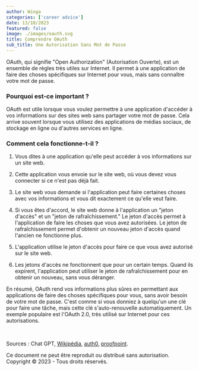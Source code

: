 ```yaml
---
author: Winga
categories: ['career advice']
date: 13/10/2023
featured: false
image: ./images/oauth.svg
title: Comprendre OAuth
sub_title: Une Autorisation Sans Mot de Passe
---
```


OAuth, qui signifie "Open Authorization" (Autorisation Ouverte), est un ensemble de règles très utiles sur Internet. Il permet à une application de faire des choses spécifiques sur Internet pour vous, mais sans connaître votre mot de passe.

### **Pourquoi est-ce important ?**

OAuth est utile lorsque vous voulez permettre à une application d'accéder à vos informations sur des sites web sans partager votre mot de passe. Cela arrive souvent lorsque vous utilisez des applications de médias sociaux, de stockage en ligne ou d'autres services en ligne.

### **Comment cela fonctionne-t-il ?**

1. Vous dites à une application qu'elle peut accéder à vos informations sur un site web.

2. Cette application vous envoie sur le site web, où vous devez vous connecter si ce n'est pas déjà fait.

3. Le site web vous demande si l'application peut faire certaines choses avec vos informations et vous dit exactement ce qu'elle veut faire.

4. Si vous êtes d'accord, le site web donne à l'application un "jeton d'accès" et un "jeton de rafraîchissement." Le jeton d'accès permet à l'application de faire les choses que vous avez autorisées. Le jeton de rafraîchissement permet d'obtenir un nouveau jeton d'accès quand l'ancien ne fonctionne plus.

5. L'application utilise le jeton d'accès pour faire ce que vous avez autorisé sur le site web.

6. Les jetons d'accès ne fonctionnent que pour un certain temps. Quand ils expirent, l'application peut utiliser le jeton de rafraîchissement pour en obtenir un nouveau, sans vous déranger.

En résumé, OAuth rend vos informations plus sûres en permettant aux applications de faire des choses spécifiques pour vous, sans avoir besoin de votre mot de passe. C'est comme si vous donniez à quelqu'un une clé pour faire une tâche, mais cette clé s'auto-renouvelle automatiquement. Un exemple populaire est l'OAuth 2.0, très utilisé sur Internet pour ces autorisations.

&nbsp;

Sources : Chat GPT, [Wikipédia](https://fr.wikipedia.org/wiki/OAuth), [auth0](https://auth0.com/fr/intro-to-iam/what-is-oauth-2), [proofpoint](https://www.proofpoint.com/fr/threat-reference/oauth).

Ce document ne peut être reproduit ou distribué sans autorisation.  
Copyright © 2023 - Tous droits réservés.
